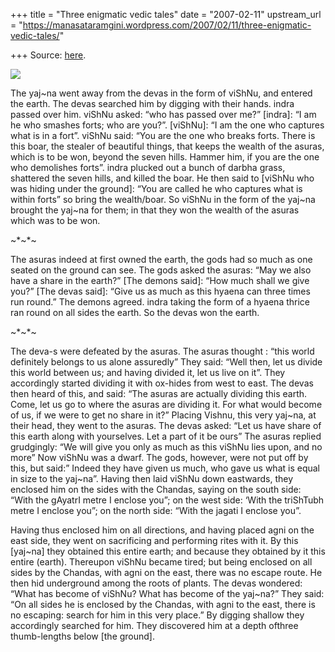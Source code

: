 +++
title = "Three enigmatic vedic tales"
date = "2007-02-11"
upstream_url = "https://manasataramgini.wordpress.com/2007/02/11/three-enigmatic-vedic-tales/"

+++
Source: [here](https://manasataramgini.wordpress.com/2007/02/11/three-enigmatic-vedic-tales/).



[![](https://i0.wp.com/bp3.blogger.com/_ZhvcTTaaD_4/RdAbBu8rbrI/AAAAAAAAADQ/tcBoYZm5q8c/s320/mythic_network.jpg)](http://bp3.blogger.com/_ZhvcTTaaD_4/RdAbBu8rbrI/AAAAAAAAADQ/tcBoYZm5q8c/s1600-h/mythic_network.jpg)

The yaj\~na went away from the devas in the form of viShNu, and entered the earth. The devas searched him by digging with their hands. indra passed over him. viShNu asked: “who has passed over me?” \[indra\]: “I am he who smashes forts; who are you?”. \[viShNu\]: “I am the one who captures what is in a fort”. viShNu said: “You are the one who breaks forts. There is this boar, the stealer of beautiful things, that keeps the wealth of the asuras, which is to be won, beyond the seven hills. Hammer him, if you are the one who demolishes forts”. indra plucked out a bunch of darbha grass, shattered the seven hills, and killed the boar. He then said to \[viShNu who was hiding under the ground\]: “You are called he who captures what is within forts” so bring the wealth/boar. So viShNu in the form of the yaj\~na brought the yaj\~na for them; in that they won the wealth of the asuras which was to be won.

\~\*\~\*\~

The asuras indeed at first owned the earth, the gods had so much as one seated on the ground can see. The gods asked the asuras: “May we also have a share in the earth?” \[The demons said\]: “How much shall we give you?” \[The devas said\]: “Give us as much as this hyaena can three times run round.” The demons agreed. indra taking the form of a hyaena thrice ran round on all sides the earth. So the devas won the earth.

\~\*\~\*\~

The deva-s were defeated by the asuras. The asuras thought : “this world definitely belongs to us alone assuredly” They said: “Well then, let us divide this world between us; and having divided it, let us live on it”. They accordingly started dividing it with ox-hides from west to east. The devas then heard of this, and said: “The asuras are actually dividing this earth. Come, let us go to where the asuras are dividing it. For what would become of us, if we were to get no share in it?” Placing Vishnu, this very yaj\~na, at their head, they went to the asuras. The devas asked: “Let us have share of this earth along with yourselves. Let a part of it be ours” The asuras replied grudgingly: “We will give you only as much as this viShNu lies upon, and no more” Now viShNu was a dwarf. The gods, however, were not put off by this, but said:” Indeed they have given us much, who gave us what is equal in size to the yaj\~na”. Having then laid viShNu down eastwards, they enclosed him on the sides with the Chandas, saying on the south side: “With the gAyatrI metre I enclose you”; on the west side: ‘With the triShTubh metre I enclose you”; on the north side: “With the jagati I enclose you”.

Having thus enclosed him on all directions, and having placed agni on the east side, they went on sacrificing and performing rites with it. By this \[yaj\~na\] they obtained this entire earth; and because they obtained by it this entire (earth). Thereupon viShNu became tired; but being enclosed on all sides by the Chandas, with agni on the east, there was no escape route. He then hid underground among the roots of plants. The devas wondered: “What has become of viShNu? What has become of the yaj\~na?” They said: “On all sides he is enclosed by the Chandas, with agni to the east, there is no escaping: search for him in this very place.” By digging shallow they accordingly searched for him. They discovered him at a depth ofthree thumb-lengths below \[the ground\].

